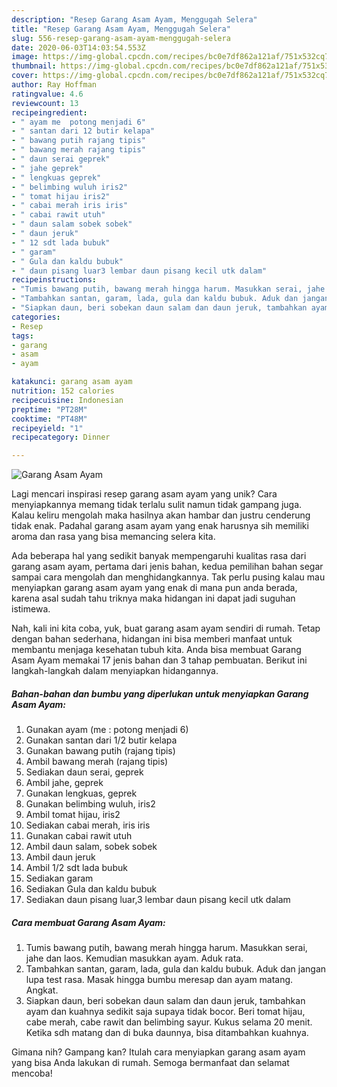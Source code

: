 ```yaml
---
description: "Resep Garang Asam Ayam, Menggugah Selera"
title: "Resep Garang Asam Ayam, Menggugah Selera"
slug: 556-resep-garang-asam-ayam-menggugah-selera
date: 2020-06-03T14:03:54.553Z
image: https://img-global.cpcdn.com/recipes/bc0e7df862a121af/751x532cq70/garang-asam-ayam-foto-resep-utama.jpg
thumbnail: https://img-global.cpcdn.com/recipes/bc0e7df862a121af/751x532cq70/garang-asam-ayam-foto-resep-utama.jpg
cover: https://img-global.cpcdn.com/recipes/bc0e7df862a121af/751x532cq70/garang-asam-ayam-foto-resep-utama.jpg
author: Ray Hoffman
ratingvalue: 4.6
reviewcount: 13
recipeingredient:
- " ayam me  potong menjadi 6"
- " santan dari 12 butir kelapa"
- " bawang putih rajang tipis"
- " bawang merah rajang tipis"
- " daun serai geprek"
- " jahe geprek"
- " lengkuas geprek"
- " belimbing wuluh iris2"
- " tomat hijau iris2"
- " cabai merah iris iris"
- " cabai rawit utuh"
- " daun salam sobek sobek"
- " daun jeruk"
- " 12 sdt lada bubuk"
- " garam"
- " Gula dan kaldu bubuk"
- " daun pisang luar3 lembar daun pisang kecil utk dalam"
recipeinstructions:
- "Tumis bawang putih, bawang merah hingga harum. Masukkan serai, jahe dan laos. Kemudian masukkan ayam. Aduk rata."
- "Tambahkan santan, garam, lada, gula dan kaldu bubuk. Aduk dan jangan lupa test rasa. Masak hingga bumbu meresap dan ayam matang. Angkat."
- "Siapkan daun, beri sobekan daun salam dan daun jeruk, tambahkan ayam dan kuahnya sedikit saja supaya tidak bocor. Beri tomat hijau, cabe merah, cabe rawit dan belimbing sayur. Kukus selama 20 menit. Ketika sdh matang dan di buka daunnya, bisa ditambahkan kuahnya."
categories:
- Resep
tags:
- garang
- asam
- ayam

katakunci: garang asam ayam 
nutrition: 152 calories
recipecuisine: Indonesian
preptime: "PT28M"
cooktime: "PT48M"
recipeyield: "1"
recipecategory: Dinner

---
```



![Garang Asam Ayam](https://img-global.cpcdn.com/recipes/bc0e7df862a121af/751x532cq70/garang-asam-ayam-foto-resep-utama.jpg)

Lagi mencari inspirasi resep garang asam ayam yang unik? Cara menyiapkannya memang tidak terlalu sulit namun tidak gampang juga. Kalau keliru mengolah maka hasilnya akan hambar dan justru cenderung tidak enak. Padahal garang asam ayam yang enak harusnya sih memiliki aroma dan rasa yang bisa memancing selera kita.



Ada beberapa hal yang sedikit banyak mempengaruhi kualitas rasa dari garang asam ayam, pertama dari jenis bahan, kedua pemilihan bahan segar sampai cara mengolah dan menghidangkannya. Tak perlu pusing kalau mau menyiapkan garang asam ayam yang enak di mana pun anda berada, karena asal sudah tahu triknya maka hidangan ini dapat jadi suguhan istimewa.


Nah, kali ini kita coba, yuk, buat garang asam ayam sendiri di rumah. Tetap dengan bahan sederhana, hidangan ini bisa memberi manfaat untuk membantu menjaga kesehatan tubuh kita. Anda bisa membuat Garang Asam Ayam memakai 17 jenis bahan dan 3 tahap pembuatan. Berikut ini langkah-langkah dalam menyiapkan hidangannya.

<!--inarticleads1-->

##### Bahan-bahan dan bumbu yang diperlukan untuk menyiapkan Garang Asam Ayam:

1. Gunakan  ayam (me : potong menjadi 6)
1. Gunakan  santan dari 1/2 butir kelapa
1. Gunakan  bawang putih (rajang tipis)
1. Ambil  bawang merah (rajang tipis)
1. Sediakan  daun serai, geprek
1. Ambil  jahe, geprek
1. Gunakan  lengkuas, geprek
1. Gunakan  belimbing wuluh, iris2
1. Ambil  tomat hijau, iris2
1. Sediakan  cabai merah, iris iris
1. Gunakan  cabai rawit utuh
1. Ambil  daun salam, sobek sobek
1. Ambil  daun jeruk
1. Ambil  1/2 sdt lada bubuk
1. Sediakan  garam
1. Sediakan  Gula dan kaldu bubuk
1. Sediakan  daun pisang luar,3 lembar daun pisang kecil utk dalam




<!--inarticleads2-->

##### Cara membuat Garang Asam Ayam:

1. Tumis bawang putih, bawang merah hingga harum. Masukkan serai, jahe dan laos. Kemudian masukkan ayam. Aduk rata.
1. Tambahkan santan, garam, lada, gula dan kaldu bubuk. Aduk dan jangan lupa test rasa. Masak hingga bumbu meresap dan ayam matang. Angkat.
1. Siapkan daun, beri sobekan daun salam dan daun jeruk, tambahkan ayam dan kuahnya sedikit saja supaya tidak bocor. Beri tomat hijau, cabe merah, cabe rawit dan belimbing sayur. Kukus selama 20 menit. Ketika sdh matang dan di buka daunnya, bisa ditambahkan kuahnya.




Gimana nih? Gampang kan? Itulah cara menyiapkan garang asam ayam yang bisa Anda lakukan di rumah. Semoga bermanfaat dan selamat mencoba!
